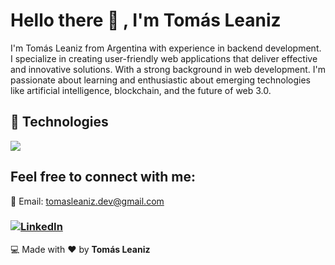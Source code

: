 # Hello there 👋 , I'm Tomás Leaniz 
I'm Tomás Leaniz from Argentina with experience in backend development. I specialize in creating user-friendly web applications that deliver effective and innovative solutions. With a strong background in web development. I'm passionate about learning and enthusiastic about emerging technologies like artificial intelligence, blockchain, and the future of web 3.0.


## :wrench: Technologies

<p>
<img src="https://skillicons.dev/icons?i=py,django,ts,nodejs,express,mysql,postgres,dynamodb" />
</p>

## Feel free to connect with me:

 📧 Email: tomasleaniz.dev@gmail.com
### [![LinkedIn](https://img.shields.io/badge/linkedin-%230077B5.svg?&style=for-the-badge&logo=linkedin&logoColor=white)](https://www.linkedin.com/in/tomasleaniz/)




:computer: Made with :heart: by **Tomás Leaniz**


